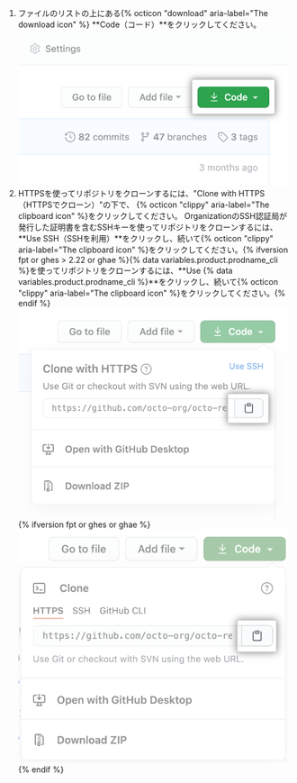 1. ファイルのリストの上にある{% octicon "download" aria-label="The download icon" %} **Code（コード）**をクリックしてください。 !["Code"ボタン](/assets/images/help/repository/code-button.png)
1. HTTPSを使ってリポジトリをクローンするには、"Clone with HTTPS（HTTPSでクローン）"の下で、
{% octicon "clippy" aria-label="The clipboard icon" %}をクリックしてください。 OrganizationのSSH認証局が発行した証明書を含むSSHキーを使ってリポジトリをクローンするには、**Use SSH（SSHを利用）**をクリックし、続いて{% octicon "clippy" aria-label="The clipboard icon" %}をクリックしてください。{% ifversion fpt or ghes > 2.22 or ghae %}{% data variables.product.prodname_cli %}を使ってリポジトリをクローンするには、**Use {% data variables.product.prodname_cli %}**をクリックし、続いて{% octicon "clippy" aria-label="The clipboard icon" %}をクリックしてください。{% endif %}
  ![リポジトリをクローンするURLをコピーするクリップボードアイコン](/assets/images/help/repository/https-url-clone.png)
  {% ifversion fpt or ghes or ghae %}
  ![GitHub CLIでリポジトリをクローンするためのURLをコピーするためのクリップボードアイコン](/assets/images/help/repository/https-url-clone-cli.png){% endif %}
